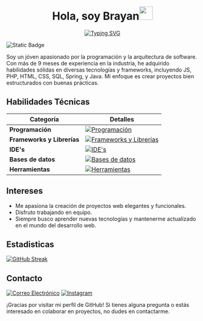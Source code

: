 
<h1 align="center"><b>Hola, soy Brayan</b><img src="https://media.giphy.com/media/hvRJCLFzcasrR4ia7z/giphy.gif" width="35"></h1>

<div style="text-align:center;">

<a href="https://git.io/typing-svg"><img src="https://readme-typing-svg.demolab.com?font=Fira+Code&pause=1000&color=02A8F7&random=false&width=500&lines=Software+analysis+and+development+student;Passionate+about+technical+excellence;Love+learning+and+sharing+knowledge;Creatively+and+precisely+solves+problems" alt="Typing SVG" /></a>

</div>


![Static Badge](https://img.shields.io/badge/Neiva%2C%20Huila-yellow?logo=googlemaps&logoColor=white&label=Colombia&labelColor=blue&color=yellow)

Soy un jóven apasionado por la programación y la arquitectura de software. Con más de 9 meses de experiencia en la industria, he adquirido habilidades sólidas en diversas tecnologías y frameworks, incluyendo JS, PHP, HTML, CSS, SQL, Spring, y Java. Mi enfoque es crear proyectos bien estructurados con buenas prácticas.

## Habilidades Técnicas

| **Categoría**         | **Detalles**                                                                                                                                           |
|-----------------------|--------------------------------------------------------------------------------------------------------------------------------------------------------|
| **Programación**      | [![Programación](https://skillicons.dev/icons?i=java,js,cs,html,kotlin&perline=5)](https://skillicons.dev)                                               |
| **Frameworks y Librerías** | [![Frameworks y Librerías](https://skillicons.dev/icons?i=spring,dotnet,bootstrap,tailwind&perline=5)](https://skillicons.dev)              |
| **IDE's**             | [![IDE's](https://skillicons.dev/icons?i=visualstudio,androidstudio,vs&perline=5)](https://skillicons.dev)                                             |
| **Bases de datos**    | [![Bases de datos](https://skillicons.dev/icons?i=mysql&perline=5)](https://skillicons.dev)                                                             |
| **Herramientas**      | [![Herramientas](https://skillicons.dev/icons?i=notion,git,linux&perline=5)](https://skillicons.dev)                                                   |

## Intereses

- Me apasiona la creación de proyectos web elegantes y funcionales.
- Disfruto trabajando en equipo.
- Siempre busco aprender nuevas tecnologías y mantenerme actualizado en el mundo del desarrollo web.

## Estadisticas
  
<a href="https://git.io/streak-stats"><img src="https://github-readme-streak-stats.herokuapp.com?user=DavidFlorezQuin&theme=dark&hide_border=true&border_radius=4.6&mode=weekly" alt="GitHub Streak" /></a>

## Contacto

[![Correo Electrónico](https://skillicons.dev/icons?i=gmail)](mailto:chochosick8@gmail.com)
[![Instagram](https://skillicons.dev/icons?i=instagram)](https://www.instagram.com/estiven.xyz/)

¡Gracias por visitar mi perfil de GitHub! Si tienes alguna pregunta o estás interesado en colaborar en proyectos, no dudes en contactarme.
